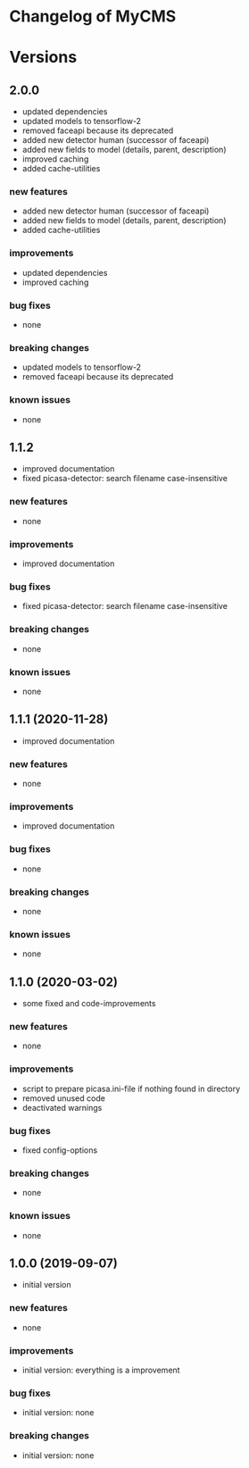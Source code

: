 # Changelog of MyCMS
 
# Versions

## 2.0.0
- updated dependencies
- updated models to tensorflow-2
- removed faceapi because its deprecated
- added new detector human (successor of faceapi)
- added new fields to model (details, parent, description)
- improved caching
- added cache-utilities

### new features
- added new detector human (successor of faceapi)
- added new fields to model (details, parent, description)
- added cache-utilities

### improvements
- updated dependencies
- improved caching

### bug fixes
- none

### breaking changes
- updated models to tensorflow-2
- removed faceapi because its deprecated

### known issues
- none


## 1.1.2
- improved documentation
- fixed picasa-detector: search filename case-insensitive 

### new features
- none

### improvements
- improved documentation

### bug fixes
- fixed picasa-detector: search filename case-insensitive

### breaking changes
- none

### known issues
- none


## 1.1.1 (2020-11-28)
- improved documentation

### new features
- none

### improvements
- improved documentation

### bug fixes
- none
 
### breaking changes
- none

### known issues
- none


## 1.1.0 (2020-03-02)
- some fixed and code-improvements

### new features
- none

### improvements
- script to prepare picasa.ini-file if nothing found in directory
- removed unused code
- deactivated warnings

### bug fixes
- fixed config-options
 
### breaking changes
- none

### known issues
- none


## 1.0.0 (2019-09-07)
- initial version

### new features
- none

### improvements
- initial version: everything is a improvement

### bug fixes
- initial version: none

### breaking changes
- initial version: none
